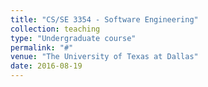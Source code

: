 ```yaml
---
title: "CS/SE 3354 - Software Engineering"
collection: teaching
type: "Undergraduate course"
permalink: "#"
venue: "The University of Texas at Dallas"
date: 2016-08-19
---
```

